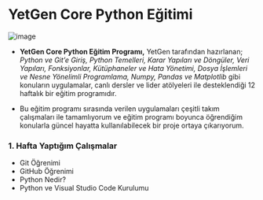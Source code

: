 # YetGen Core Python Eğitimi
![image](https://i.hizliresim.com/192wra5.jpeg)
- **YetGen Core Python Eğitim Programı,** YetGen tarafından hazırlanan; *Python ve Git’e Giriş, Python Temelleri, Karar Yapıları ve Döngüler, Veri Yapıları, Fonksiyonlar, Kütüphaneler ve Hata Yönetimi, Dosya İşlemleri ve Nesne Yönelimli Programlama, Numpy, Pandas ve Matplotlib* gibi konuların uygulamalar, canlı dersler ve lider atölyeleri ile desteklendiği 12 haftalık bir eğitim programıdır.

- Bu eğitim programı sırasında verilen uygulamaları çeşitli takım çalışmaları ile tamamlıyorum ve eğitim programı boyunca öğrendiğim konularla güncel hayatta kullanılabilecek bir proje ortaya çıkarıyorum.

### 1. Hafta Yaptığım Çalışmalar
- Git Öğrenimi
- GitHub Öğrenimi
- Python Nedir?
- Python ve Visual Studio Code Kurulumu